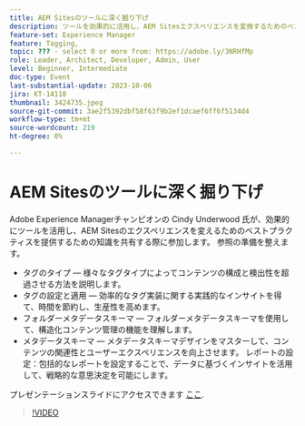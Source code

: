 ```yaml
---
title: AEM Sitesのツールに深く掘り下げ
description: ツールを効果的に活用し、AEM Sitesエクスペリエンスを変換するためのベストプラクティス。 タグのタイプ異なるタグタイプがコンテンツの構成と検出性を超過させる方法を説明します。  タグの設定と適用効率的なタグ実装に関する実践的なインサイトを得て、時間を節約し、生産性を高めます。  フォルダーメタデータスキーマフォルダーメタデータスキーマを通じて構造化コンテンツ管理の機能を見つけます。メタデータスキーマデザインを習得して、コンテンツの関連性とユーザーエクスペリエンスを向上させます。 レポートの設定包括的なレポートを設定することで、戦略的な意思決定のためのデータ駆動型のインサイトを活用します。プレゼンテーションのスライドは、こちらからアクセスできます。
feature-set: Experience Manager
feature: Tagging, 
topic: ??? - select 0 or more from: https://adobe.ly/3NRHfMp
role: Leader, Architect, Developer, Admin, User
level: Beginner, Intermediate
doc-type: Event
last-substantial-update: 2023-10-06
jira: KT-14118
thumbnail: 3424735.jpeg
source-git-commit: 3ae2f5392dbf58f63f9b2ef1dcaef6ff6f5134d4
workflow-type: tm+mt
source-wordcount: 219
ht-degree: 0%

---
```



# AEM Sitesのツールに深く掘り下げ

Adobe Experience Managerチャンピオンの Cindy Underwood 氏が、効果的にツールを活用し、AEM Sitesのエクスペリエンスを変えるためのベストプラクティスを提供するための知識を共有する際に参加します。 参照の準備を整えます。

* タグのタイプ — 様々なタグタイプによってコンテンツの構成と検出性を超過させる方法を説明します。
* タグの設定と適用 — 効率的なタグ実装に関する実践的なインサイトを得て、時間を節約し、生産性を高めます。
* フォルダーメタデータスキーマ — フォルダーメタデータスキーマを使用して、構造化コンテンツ管理の機能を理解します。
* メタデータスキーマ — メタデータスキーマデザインをマスターして、コンテンツの関連性とユーザーエクスペリエンスを向上させます。 レポートの設定：包括的なレポートを設定することで、データに基づくインサイトを活用して、戦略的な意思決定を可能にします。

プレゼンテーションスライドにアクセスできます [ここ](/help/learn-from-your-peers/assets/experience-manager/sept2023/AEM-Sites-Tools-Webinar.pdf).

>[!VIDEO](https://video.tv.adobe.com/v/3424735/?learn=on)

